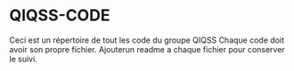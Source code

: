 # QIQSS-CODE
Ceci est un répertoire de tout les code du groupe QIQSS
Chaque code doit avoir son propre fichier.
Ajouterun readme a chaque fichier pour conserver le suivi.
